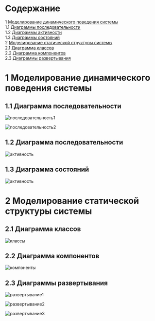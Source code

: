 # Содержание
1 [Моделирование динамического поведения системы](#start)  
1.1 [Диаграммы последовательности](#diagram1)  
1.2 [Диаграммы активности](#diagramActivity)  
1.3 [Диаграммы состояний](#diagram3)  
2 [Моделирование статической структуры системы](#second)  
2.1 [Диаграмма классов](#class)  
2.2 [Диаграмма компонентов](#component)  
2.3 [Диаграммы развертывания](#deployment)  
 
<a name="start"/>

# 1 Моделирование динамического поведения системы

<a name="diagram1"/>

## 1.1 Диаграмма последовательности

![последовательность1](/Image/diagram1BC.png)

![последовательность2](/Image/diagramTextureParameters.png)

<a name="diagramActivity">

## 1.2 Диаграмма последовательности

![активность](/Image/diagramactivity.png)

<a name="diagram3">

## 1.3 Диаграмма состояний

![активность](/Image/diagram3.png)

<a name="second">

# 2 Моделирование статической структуры системы

<a name="class">

## 2.1 Диаграмма классов

![классы](/Image/classes.png)

<a name="component">

## 2.2 Диаграмма компонентов

![компоненты](/Image/components.png)

<a name="component">

## 2.3 Диаграммы развертывания

![развертывание1](/Image/deploy1.png)

![развертывание2](/Image/deploy2.png)

![развертывание3](/Image/deploy3.png)